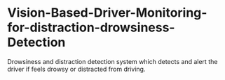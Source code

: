 # Vision-Based-Driver-Monitoring-for-distraction-drowsiness-Detection
Drowsiness and distraction detection system which detects and alert the driver if feels drowsy or distracted from driving.


